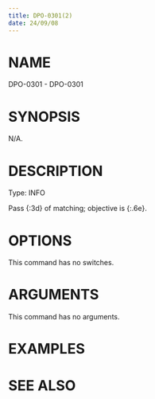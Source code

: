 ```yaml
---
title: DPO-0301(2)
date: 24/09/08
---
```


# NAME

DPO-0301 - DPO-0301

# SYNOPSIS

N/A.

# DESCRIPTION

Type: INFO

Pass {:3d} of matching; objective is {:.6e}.

# OPTIONS

This command has no switches.

# ARGUMENTS

This command has no arguments.

# EXAMPLES

# SEE ALSO
